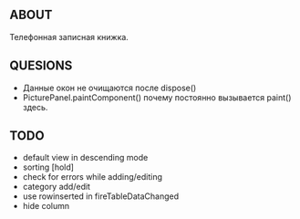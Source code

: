 ABOUT
-----
Телефонная записная книжка.

QUESIONS
--------
- Данные окон не очищаются после dispose()
- PicturePanel.paintComponent() почему постоянно вызывается paint() здесь.


TODO
----
- default view in descending mode
- sorting [hold]
- check for errors while adding/editing
- category add/edit
- use rowinserted in fireTableDataChanged
- hide column